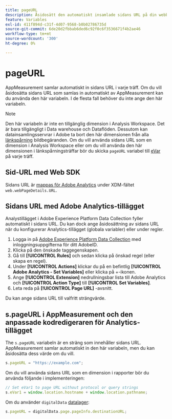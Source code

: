 ```yaml
---
title: pageURL
description: Åsidosätt den automatiskt insamlade sidans URL på din webbplats.
feature: Variables
exl-id: 411f894d-c31f-4d07-9568-b0b02786735d
source-git-commit: 6de20d2fbbab6ded6c92f0c6f3536671f4b2ae46
workflow-type: tm+mt
source-wordcount: '300'
ht-degree: 0%

---
```


# pageURL

AppMeasurement samlar automatiskt in sidans URL i varje träff. Om du vill åsidosätta sidans URL som samlas in automatiskt av AppMeasurement kan du använda den här variabeln. I de flesta fall behöver du inte ange den här variabeln.

>[!NOTE]
>
>Den här variabeln är inte en tillgänglig dimension i Analysis Workspace. Det är bara tillgängligt i Data warehouse och Dataflöden. Dessutom kan datainsamlingsservrar i Adobe ta bort den här dimensionen från alla [länkspårning](/help/implement/vars/functions/tl-method.md) bildbegäranden. Om du vill använda sidans URL som en dimension i Analysis Workspace eller om du vill använda den här dimensionen i länkspårningsträffar bör du skicka `pageURL` variabel till [eVar](evar.md) på varje träff.

## Sid-URL med Web SDK

Sidans URL är [mappas för Adobe Analytics](https://experienceleague.adobe.com/docs/analytics/implementation/aep-edge/variable-mapping.html) under XDM-fältet `web.webPageDetails.URL`.

## Sidans URL med Adobe Analytics-tillägget

Analystillägget i Adobe Experience Platform Data Collection fyller automatiskt i sidans URL. Du kan dock ange åsidosättning av sidans URL när du konfigurerar Analytics-tillägget (globala variabler) eller under regler.

1. Logga in på [Adobe Experience Platform Data Collection](https://experience.adobe.com/data-collection) med inloggningsuppgifterna för ditt AdobeID.
2. Klicka på den önskade taggegenskapen.
3. Gå till **[!UICONTROL Rules]** och sedan klicka på önskad regel (eller skapa en regel).
4. Under **[!UICONTROL Actions]** klickar du på en befintlig **[!UICONTROL Adobe Analytics - Set Variables]** eller klicka på +-ikonen.
5. Ange **[!UICONTROL Extension]** nedrullningsbar lista till Adobe Analytics och **[!UICONTROL Action Type]** till **[!UICONTROL Set Variables]**.
6. Leta reda på **[!UICONTROL Page URL]** -avsnitt.

Du kan ange sidans URL till valfritt strängvärde.

## s.pageURL i AppMeasurement och den anpassade kodredigeraren för Analytics-tillägget

The `s.pageURL` variabeln är en sträng som innehåller sidans URL. AppMeasurement samlar automatiskt in den här variabeln, men du kan åsidosätta dess värde om du vill.

```js
s.pageURL = "https://example.com";
```

Om du vill använda sidans URL som en dimension i rapporter bör du använda följande i implementeringen:

```js
// Set eVar1 to page URL without protocol or query strings
s.eVar1 = window.location.hostname + window.location.pathname;
```

Om du använder `digitalData` [datalager](../../prepare/data-layer.md):

```js
s.pageURL = digitalData.page.pageInfo.destinationURL;
```
